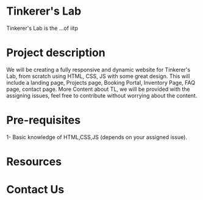 # Tinkerer's Lab
Tinkerer's Lab is the ...of iitp


# Project description
We will be creating a fully responsive and dynamic website for Tinkerer's Lab, from scratch using HTML, CSS, JS with some great design. This will include a landing page, Projects page, Booking Portal, Inventory Page, FAQ page, contact page. More Content about TL, we will be provided with the assigning issues, feel free to contribute without worrying about the content.

# Pre-requisites
1- Basic knowledge of HTML,CSS,JS (depends on your assigned issue).

# Resources

# Contact Us
